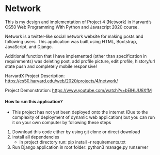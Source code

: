# Network

This is my design and implementation of Project 4 (Network) in Harvard’s CS50 Web Programming With Python and Javascript 2020 course.

Network is a twitter-like social network website for making posts and following users. This application was built using HTML, Bootstrap, JavaScript, and Django.

Additional function that I have implemented (other than specification in requirements) was deleting post, add profile picture, edit profile, history/url state push and completely mobile responsive!

HarvardX Project Description: https://cs50.harvard.edu/web/2020/projects/4/network/

Project Demonstration: https://www.youtube.com/watch?v=bElHlJU8XfM

#### How to run this application?

- This project has not yet been deployed onto the internet (Due to the complexity of deployment of dynamic web application) but you can run it on your own computer by following these steps

1. Download this code either by using git clone or direct download
2. Install all dependencies
   - In project directory run: pip install -r requirements.txt
3. Run Django application in root folder: python3 manage.py runserver
